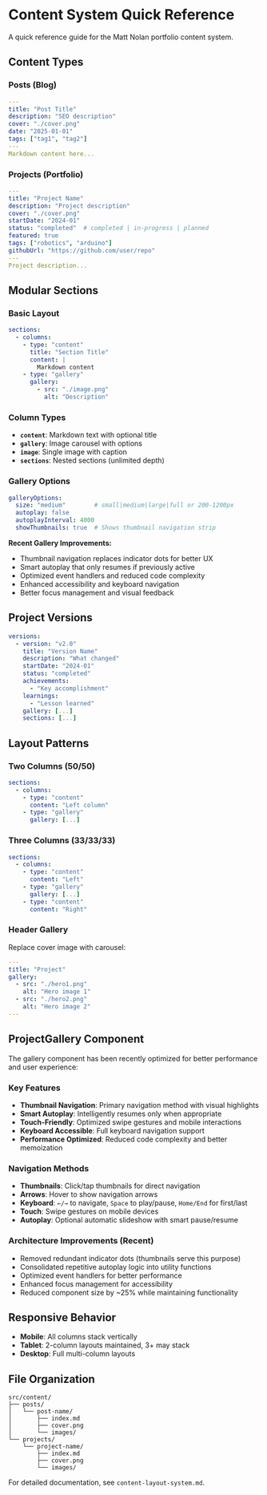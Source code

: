 # Content System Quick Reference

A quick reference guide for the Matt Nolan portfolio content system.

## Content Types

### Posts (Blog)
```yaml
---
title: "Post Title"
description: "SEO description"
cover: "./cover.png"
date: "2025-01-01"
tags: ["tag1", "tag2"]
---
Markdown content here...
```

### Projects (Portfolio)
```yaml
---
title: "Project Name" 
description: "Project description"
cover: "./cover.png"
startDate: "2024-01"
status: "completed"  # completed | in-progress | planned
featured: true
tags: ["robotics", "arduino"]
githubUrl: "https://github.com/user/repo"
---
Project description...
```

## Modular Sections

### Basic Layout
```yaml
sections:
  - columns:
    - type: "content"
      title: "Section Title"
      content: |
        Markdown content
    - type: "gallery"
      gallery:
        - src: "./image.png"
          alt: "Description"
```

### Column Types
- **`content`**: Markdown text with optional title
- **`gallery`**: Image carousel with options
- **`image`**: Single image with caption
- **`sections`**: Nested sections (unlimited depth)

### Gallery Options
```yaml
galleryOptions:
  size: "medium"        # small|medium|large|full or 200-1200px
  autoplay: false
  autoplayInterval: 4000
  showThumbnails: true  # Shows thumbnail navigation strip
```

**Recent Gallery Improvements:**
- Thumbnail navigation replaces indicator dots for better UX
- Smart autoplay that only resumes if previously active
- Optimized event handlers and reduced code complexity
- Enhanced accessibility and keyboard navigation
- Better focus management and visual feedback

## Project Versions

```yaml
versions:
  - version: "v2.0"
    title: "Version Name"
    description: "What changed"
    startDate: "2024-01"
    status: "completed"
    achievements:
      - "Key accomplishment"
    learnings:
      - "Lesson learned"
    gallery: [...]
    sections: [...]
```

## Layout Patterns

### Two Columns (50/50)
```yaml
sections:
  - columns:
    - type: "content"
      content: "Left column"
    - type: "gallery"  
      gallery: [...]
```

### Three Columns (33/33/33)
```yaml
sections:
  - columns:
    - type: "content"
      content: "Left"
    - type: "gallery"
      gallery: [...]
    - type: "content"
      content: "Right"
```

### Header Gallery
Replace cover image with carousel:
```yaml
---
title: "Project"
gallery:
  - src: "./hero1.png"
    alt: "Hero image 1"
  - src: "./hero2.png"
    alt: "Hero image 2"
---
```

## ProjectGallery Component

The gallery component has been recently optimized for better performance and user experience:

### Key Features
- **Thumbnail Navigation**: Primary navigation method with visual highlights
- **Smart Autoplay**: Intelligently resumes only when appropriate
- **Touch-Friendly**: Optimized swipe gestures and mobile interactions
- **Keyboard Accessible**: Full keyboard navigation support
- **Performance Optimized**: Reduced code complexity and better memoization

### Navigation Methods
- **Thumbnails**: Click/tap thumbnails for direct navigation
- **Arrows**: Hover to show navigation arrows
- **Keyboard**: `←/→` to navigate, `Space` to play/pause, `Home/End` for first/last
- **Touch**: Swipe gestures on mobile devices
- **Autoplay**: Optional automatic slideshow with smart pause/resume

### Architecture Improvements (Recent)
- Removed redundant indicator dots (thumbnails serve this purpose)
- Consolidated repetitive autoplay logic into utility functions
- Optimized event handlers for better performance
- Enhanced focus management for accessibility
- Reduced component size by ~25% while maintaining functionality

## Responsive Behavior

- **Mobile**: All columns stack vertically
- **Tablet**: 2-column layouts maintained, 3+ may stack
- **Desktop**: Full multi-column layouts

## File Organization

```
src/content/
├── posts/
│   └── post-name/
│       ├── index.md
│       ├── cover.png
│       └── images/
└── projects/
    └── project-name/
        ├── index.md
        ├── cover.png
        └── images/
```

For detailed documentation, see `content-layout-system.md`.
